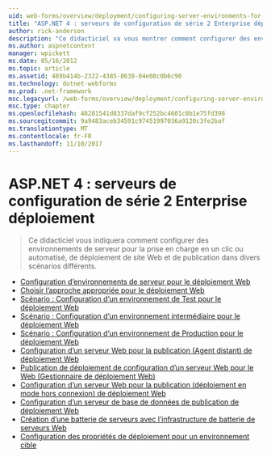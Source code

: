 ```yaml
---
uid: web-forms/overview/deployment/configuring-server-environments-for-web-deployment/index
title: "ASP.NET 4 : serveurs de configuration de série 2 Enterprise déploiement | Documents Microsoft"
author: rick-anderson
description: "Ce didacticiel va vous montrer comment configurer des environnements de serveur pour la prise en charge en un clic ou automatisé, le déploiement de site Web et la publication dans différentes du scénario de différentes..."
ms.author: aspnetcontent
manager: wpickett
ms.date: 05/16/2012
ms.topic: article
ms.assetid: 489b414b-2322-4385-8638-04e08c0b6c90
ms.technology: dotnet-webforms
ms.prod: .net-framework
msc.legacyurl: /web-forms/overview/deployment/configuring-server-environments-for-web-deployment
msc.type: chapter
ms.openlocfilehash: 48281541d8337daf9cf252bc4601c8b1e75fd398
ms.sourcegitcommit: 9a9483aceb34591c97451997036a9120c3fe2baf
ms.translationtype: MT
ms.contentlocale: fr-FR
ms.lasthandoff: 11/10/2017
---
```

<a name="aspnet-4---enterprise-deployment-series-2-configuring-servers"></a>ASP.NET 4 : serveurs de configuration de série 2 Enterprise déploiement
====================
> Ce didacticiel vous indiquera comment configurer des environnements de serveur pour la prise en charge en un clic ou automatisé, de déploiement de site Web et de publication dans divers scénarios différents.


- [Configuration d’environnements de serveur pour le déploiement Web](configuring-server-environments-for-web-deployment.md)
- [Choisir l’approche appropriée pour le déploiement Web](choosing-the-right-approach-to-web-deployment.md)
- [Scénario : Configuration d’un environnement de Test pour le déploiement Web](scenario-configuring-a-test-environment-for-web-deployment.md)
- [Scénario : Configuration d’un environnement intermédiaire pour le déploiement Web](scenario-configuring-a-staging-environment-for-web-deployment.md)
- [Scénario : Configuration d’un environnement de Production pour le déploiement Web](scenario-configuring-a-production-environment-for-web-deployment.md)
- [Configuration d’un serveur Web pour la publication (Agent distant) de déploiement Web](configuring-a-web-server-for-web-deploy-publishing-remote-agent.md)
- [Publication de déploiement de configuration d’un serveur Web pour le Web (Gestionnaire de déploiement Web)](configuring-a-web-server-for-web-deploy-publishing-web-deploy-handler.md)
- [Configuration d’un serveur Web pour la publication (déploiement en mode hors connexion) de déploiement Web](configuring-a-web-server-for-web-deploy-publishing-offline-deployment.md)
- [Configuration d’un serveur de base de données de publication de déploiement Web](configuring-a-database-server-for-web-deploy-publishing.md)
- [Création d’une batterie de serveurs avec l’infrastructure de batterie de serveurs Web](creating-a-server-farm-with-the-web-farm-framework.md)
- [Configuration des propriétés de déploiement pour un environnement cible](configuring-deployment-properties-for-a-target-environment.md)
